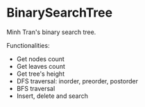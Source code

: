 # BinarySearchTree
Minh Tran's binary search tree.

Functionalities:
- Get nodes count
- Get leaves count
- Get tree's height
- DFS traversal: inorder, preorder, postorder
- BFS traversal
- Insert, delete and search
